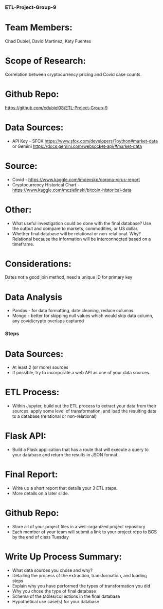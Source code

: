 ### ETL-Project-Group-9

# Team Members: 
Chad Dubiel, David Martinez, Katy Fuentes

# Scope of Research:
Correlation between cryptocurrency pricing and Covid case counts.

# Github Repo:
https://github.com/cdubiel08/ETL-Project-Group-9 

# Data Sources:
*   API Key - SFOX https://www.sfox.com/developers/?python#market-data or Gemini https://docs.gemini.com/websocket-api/#market-data 

# Source:
*	Covid - https://www.kaggle.com/imdevskp/corona-virus-report 
*	Cryptocurrency Historical Chart - https://www.kaggle.com/mczielinski/bitcoin-historical-data 

# Other: 
*   What useful investigation could be done with the final database?
    Use the output and compare to markets, commodities, or US dollar.
*   Whether final database will be relational or non-relational. Why? 
    Relational because the information will be interconnected based on a timeframe.

# Considerations: 
Dates not a good join method, need a unique ID for primary key

# Data Analysis
*   Pandas - for data formatting, date cleaning, reduce columns 
*	Mongo - better for skipping null values which would skip data column, any covid/crypto overlaps captured
 
### Steps

# Data Sources:
*   At least 2 (or more) sources
*   If possible, try to incorporate a web API as one of your data sources.

# ETL Process:
*   Within Jupyter, build out the ETL process to extract your data from their sources, apply some level of transformation, and
    load the resulting data to a database (relational or non-relational)

# Flask API:
*   Build a Flask application that has a route that will execute a query to your database and return the results in JSON format.

# Final Report:
*   Write up a short report that details your 3 ETL steps.
*   More details on a later slide.

# Github Repo:
*   Store all of your project files in a well-organized project repository
*   Each member of your team will submit a link to your project repo to BCS by the end of class Tuesday

# Write Up Process Summary:
*   What data sources you chose and why? 
*   Detailing the process of the extraction, transformation, and loading steps 
*   Explain why you have performed the types of transformation you did 
*   Why you chose the type of final database 
*   Schema of the tables/collections in the final database 
*   Hypothetical use case(s) for your database



